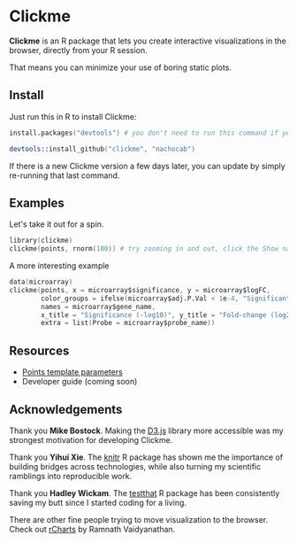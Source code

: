 # Clickme

**Clickme** is an R package that lets you create interactive visualizations in the browser, directly from your R session.

That means you can minimize your use of boring static plots.

## Install

Just run this in R to install Clickme:

```S
install.packages("devtools") # you don't need to run this command if you already have the devtools package installed.

devtools::install_github("clickme", "nachocab")
```

If there is a new Clickme version a few days later, you can update by simply re-running that last command.

## Examples

Let's take it out for a spin.

```S
library(clickme)
clickme(points, rnorm(100)) # try zooming in and out, click the Show names button, hover over points
```

A more interesting example
```S
data(microarray)
clickme(points, x = microarray$significance, y = microarray$logFC,
        color_groups = ifelse(microarray$adj.P.Val < 1e-4, "Significant", "Noise"),
        names = microarray$gene_name,
        x_title = "Significance (-log10)", y_title = "Fold-change (log2)",
        extra = list(Probe = microarray$probe_name))
```


## Resources

* [Points template parameters](http://rclickme.com/clickme/user_manual/points.html)
* Developer guide (coming soon)

## Acknowledgements
Thank you **Mike Bostock**. Making the [D3.js](http://d3js.org) library more accessible was my strongest motivation for developing Clickme.

Thank you **Yihui Xie**. The [knitr](https://github.com/yihui/knitr) R package has shown me the importance of building bridges across technologies, while also turning my scientific ramblings into reproducible work.

Thank you **Hadley Wickam**. The [testthat](https://github.com/hadley/test_that) R package has been consistently saving my butt since I started coding for a living.

There are other fine people trying to move visualization to the browser. Check out [rCharts](http://rcharts.io/) by Ramnath Vaidyanathan.

